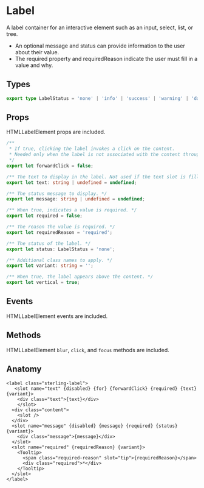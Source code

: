 <script>
    import Playground from './LabelPlayground.svelte';
</script>

# Label

A label container for an interactive element such as an input, select, list, or tree.

- An optional message and status can provide information to the user about their value.
- The required property and requiredReason indicate the user must fill in a value and why.

## Types

```ts
export type LabelStatus = 'none' | 'info' | 'success' | 'warning' | 'danger';
```

## Props

HTMLLabelElement props are included.

```ts
/**
 * If true, clicking the label invokes a click on the content.
 * Needed only when the label is not associated with the content through containment or the `for`/`id` relationship.
 */
export let forwardClick = false;

/** The text to display in the label. Not used if the text slot is filled. */
export let text: string | undefined = undefined;

/** The status message to display. */
export let message: string | undefined = undefined;

/** When true, indicates a value is required. */
export let required = false;

/** The reason the value is required. */
export let requiredReason = 'required';

/** The status of the label. */
export let status: LabelStatus = 'none';

/** Additional class names to apply. */
export let variant: string = '';

/** When true, the label appears above the content. */
export let vertical = true;
```

## Events

HTMLLabelElement events are included.

## Methods

HTMLLabelElement `blur`, `click`, and `focus` methods are included.

## Anatomy

```svelte
<label class="sterling-label">
   <slot name="text" {disabled} {for} {forwardClick} {required} {text} {variant}>
    <div class="text">{text}</div>
    </slot>
  <div class="content">
    <slot />
  </div>
  <slot name="message" {disabled} {message} {required} {status} {variant}>
    <div class="message">{message}</div>
  </slot>
  <slot name="required" {requiredReason} {variant}>
    <Tooltip>
      <span class="required-reason" slot="tip">{requiredReason}</span>
      <div class="required">*</div>
    </Tooltip>
  </slot>
</label>
```

<Playground />
